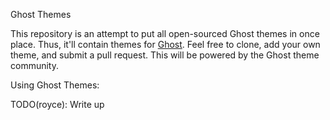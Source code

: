 Ghost Themes

This repository is an attempt to put all open-sourced Ghost themes in once place. Thus, it'll contain themes for [Ghost](http://ghost.org). Feel free to clone, add your own theme, and submit a pull request. This will be powered by the Ghost theme community.

Using Ghost Themes:

TODO(royce): Write up

